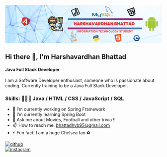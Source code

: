 ![Java Full Stack Developer](https://github.com/Harshvb95/Harshvb95/blob/main/hvb_logo.png)

## Hi there 👋, I'm Harshavardhan Bhattad
#### Java Full Stack Developer

I am a Software Developer enthusiast, someone who is passionate about coding.
Currently training to be a Java Full Stack Developer.

### Skills: 🧑🏻‍💻 Java / HTML / CSS / JavaScript / SQL

- 🔭 I’m currently working on Spring Framework 
- 🌱 I’m currently learning Spring Boot  
- 💬 Ask me about Movies, Football and other trivia !! 
- 📫 How to reach me: bhattadhvb95@gmail.com 
- ⚡ Fun fact: I am a huge Chelsea fan ⚽️ 


[<img src='https://cdn.jsdelivr.net/npm/simple-icons@3.0.1/icons/github.svg' alt='github' height='40'>](https://github.com/Harshvb95)  
[<img src='https://cdn.jsdelivr.net/npm/simple-icons@3.0.1/icons/instagram.svg' alt='instagram' height='40'>](https://www.instagram.com/https://www.instagram.com/harshvb_95//)  


